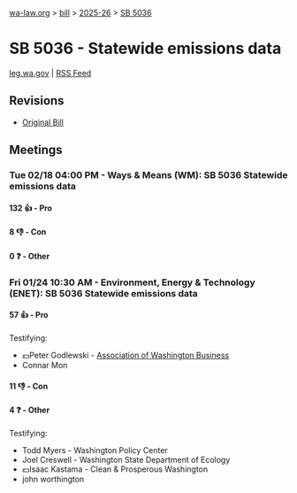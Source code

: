 [wa-law.org](/) > [bill](/bill/) > [2025-26](/bill/2025-26/) > [SB 5036](/bill/2025-26/sb/5036/)

# SB 5036 - Statewide emissions data
[leg.wa.gov](https://app.leg.wa.gov/billsummary?BillNumber=5036&Year=2025&Initiative=false) | [RSS Feed](./rss.xml)

## Revisions
* [Original Bill](1/)

## Meetings
### Tue 02/18 04:00 PM - Ways & Means (WM): SB 5036 Statewide emissions data
#### 132 👍 - Pro

#### 8 👎 - Con

#### 0 ❓ - Other

### Fri 01/24 10:30 AM - Environment, Energy & Technology (ENET): SB 5036 Statewide emissions data
#### 57 👍 - Pro
Testifying:
* 💵Peter Godlewski - [Association of Washington Business](/org/association_of_washington_business/)
* Connar Mon

#### 11 👎 - Con

#### 4 ❓ - Other
Testifying:
* Todd Myers - Washington Policy Center
* Joel Creswell - Washington State Department of Ecology
* 💵Isaac Kastama - Clean & Prosperous Washington
* john worthington
